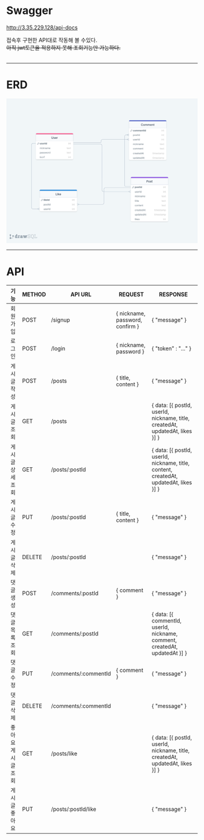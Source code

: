 # Swagger

<http://3.35.229.128/api-docs><br/>

접속후 구현한 API대로 작동해 볼 수있다.<br/>
~~아직 jwt토큰을 적용하지 못해 조회기능만 가능하다.~~<br/><br/>



***

# ERD
![ERD](./img/drawSQL-export-2022-10-11_22_48.png)

***

# API
|기능|METHOD|API URL|REQUEST|RESPONSE|
|:-----:|------|-------|-------|--------|
|회원 가입|POST|/signup|{ nickname, password, confirm }|{ "message" }|
|로그인|POST|/login|{ nickname, password }|{ "token" : "..." }|
|게시글 작성|POST|/posts|{ title, content }|{ "message" }|
|게시글 조회|GET|/posts||{ data: [{ postId, userId, nickname, title, createdAt, updatedAt, likes }] }|
|게시글 상세 조회|GET|/posts/:postId||{ data: [{ postId, userId, nickname, title, content, createdAt, updatedAt, likes }] }|
|게시글 수정|PUT|/posts/:postId|{ title, content }|{ "message" }|
|게시글 삭제|DELETE|/posts/:postId||{ "message" }|
|댓글 생성|POST|/comments/:postId|{ comment }|{ "message" }|
|댓글 목록 조회|GET|/comments/:postId||{ data: [{ commentId, userId, nickname, comment, createdAt, updatedAt }] }|
|댓글 수정|PUT|/comments/:commentId|{ comment }|{ "message" }|
|댓글 삭제|DELETE|/comments/:commentId||{ "message" }|
|좋아요 게시글 조회|GET|/posts/like||{ data: [{ postId, userId, nickname, title, createdAt, updatedAt, likes }] }|
|게시글 좋아요|PUT|/posts/:postId/like||{ "message" }|
